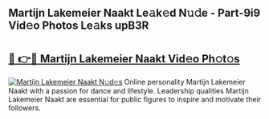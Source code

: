## Martijn Lakemeier Naakt Le𝚊k𝚎d N𝚞𝚍e - Part-9i9 Vid𝚎o Photos Le𝚊ks upB3R

# <h2><a href="http://fb6b9tw.evod.top/?m=Martijn+Lakemeier+Naakt">🔗 👉🔴 Martijn Lakemeier Naakt Vid𝚎o Ph𝚘t𝚘s</a></h2>

[![Martijn Lakemeier Naakt N𝚞d𝚎s](https://i.imgur.com/8V9OHl7.gif)](http://fb6b9tw.evod.top/?m=Martijn+Lakemeier+Naakt)
Online personality Martijn Lakemeier Naakt with a passion for dance and lifestyle. Leadership qualities Martijn Lakemeier Naakt are essential for public figures to inspire and motivate their followers. 
